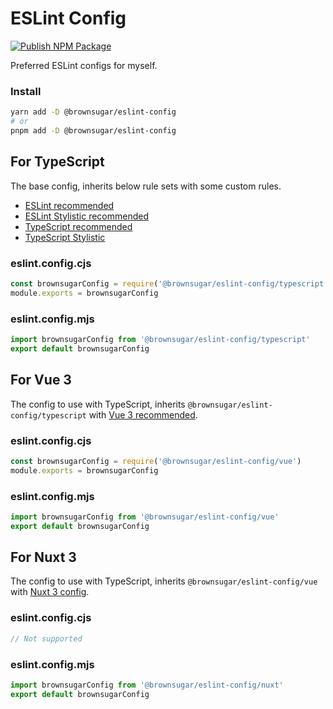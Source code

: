 # ESLint Config

[![Publish NPM Package](https://github.com/brownsugar/eslint-config/actions/workflows/main.yml/badge.svg?branch=main)](https://github.com/brownsugar/eslint-config/actions/workflows/main.yml)

Preferred ESLint configs for myself.

### Install

```bash
yarn add -D @brownsugar/eslint-config
# or
pnpm add -D @brownsugar/eslint-config
```

## For TypeScript

The base config, inherits below rule sets with some custom rules.
 - [ESLint recommended](https://github.com/eslint/eslint/blob/main/packages/js/src/configs/eslint-recommended.js)
 - [ESLint Stylistic recommended](https://github.com/eslint-community/eslint-stylistic/blob/main/packages/eslint-plugin/configs/customize.ts)
 - [TypeScript recommended](https://github.com/typescript-eslint/typescript-eslint/blob/main/packages/typescript-eslint/src/configs/recommended.ts)
 - [TypeScript Stylistic](https://github.com/typescript-eslint/typescript-eslint/blob/main/packages/typescript-eslint/src/configs/stylistic.ts)

### eslint.config.cjs

```javascript
const brownsugarConfig = require('@brownsugar/eslint-config/typescript')
module.exports = brownsugarConfig
```

### eslint.config.mjs

```javascript
import brownsugarConfig from '@brownsugar/eslint-config/typescript'
export default brownsugarConfig
```

## For Vue 3

The config to use with TypeScript, inherits `@brownsugar/eslint-config/typescript` with [Vue 3 recommended](https://github.com/vuejs/eslint-plugin-vue/blob/master/lib/configs/flat/vue3-recommended.js).

### eslint.config.cjs

```javascript
const brownsugarConfig = require('@brownsugar/eslint-config/vue')
module.exports = brownsugarConfig
```

### eslint.config.mjs

```javascript
import brownsugarConfig from '@brownsugar/eslint-config/vue'
export default brownsugarConfig
```

## For Nuxt 3

The config to use with TypeScript, inherits `@brownsugar/eslint-config/vue` with [Nuxt 3 config](https://github.com/nuxt/eslint/blob/main/packages/eslint-config/src/flat/index.ts).
### eslint.config.cjs

```javascript
// Not supported
```

### eslint.config.mjs

```javascript
import brownsugarConfig from '@brownsugar/eslint-config/nuxt'
export default brownsugarConfig
```
